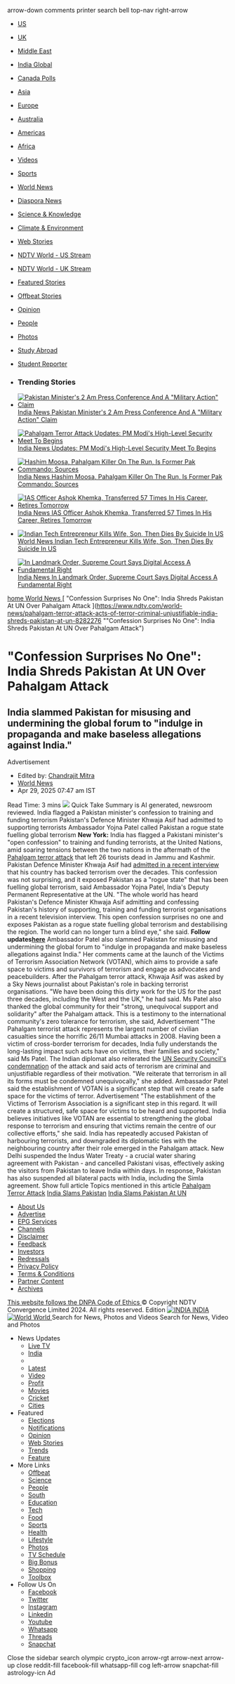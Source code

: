 arrow-down comments printer search bell top-nav right-arrow
[ ](https://www.ndtv.com/world)
  * [US](https://www.ndtv.com/world/us)
  * [UK](https://www.ndtv.com/world/uk)
  * [Middle East](https://www.ndtv.com/world/middle-east)
  * [India Global](https://www.ndtv.com/india-global)
  * [Canada Polls](https://www.ndtv.com/world/elections)
  * [Asia](https://www.ndtv.com/world/asia)
  * [Europe](https://www.ndtv.com/world/europe)
  * [Australia](https://www.ndtv.com/world/australia)
  * [Americas](https://www.ndtv.com/world/americas)
  * [Africa](https://www.ndtv.com/world/africa)
  * [Videos](https://www.ndtv.com/world/videos)
  * [Sports](https://sports.ndtv.com/)
  * [World News](https://www.ndtv.com/world-news)
  * [Diaspora News](https://www.ndtv.com/world/diaspora)
  * [Science & Knowledge](https://www.ndtv.com/science)
  * [Climate & Environment](https://www.ndtv.com/environment)
  * [Web Stories](https://www.ndtv.com/webstories)
  * [NDTV World - US Stream](https://www.ndtv.com/world/live-tv-ndtv24x7-usa)
  * [NDTV World - UK Stream](https://www.ndtv.com/world/live-tv-ndtv24x7-uk)
  * [Featured Stories](https://www.ndtv.com/feature)
  * [Offbeat Stories](https://www.ndtv.com/offbeat)
  * [Opinion](https://www.ndtv.com/opinion)
  * [People](https://www.ndtv.com/people)
  * [Photos](https://www.ndtv.com/photos)
  * [Study Abroad](https://www.ndtv.com/education/study-abroad)
  * [Student Reporter](https://www.ndtv.com/world/user-generated-content)


  * ### Trending Stories
  * [ ![Pakistan Minister's 2 Am Press Conference And A "Military Action" Claim](https://c.ndtvimg.com/2025-04/v59t2m3_attaullah-tarar_625x300_30_April_25.jpg?downsize=160:120) India News Pakistan Minister's 2 Am Press Conference And A "Military Action" Claim ](https://www.ndtv.com/india-news/india-intends-to-carry-out-military-action-in-36-hours-pakistan-minister-8291289/amp/1?utm_source=www.ndtv.com&utm_medium=amp-page&utm_campaign=trendingstories)
  * [ ![Pahalgam Terror Attack Updates: PM Modi's High-Level Security Meet To Begins](https://c.ndtvimg.com/2025-04/he9lpp6k_tight-security-in-srinagar_625x300_27_April_25.jpg?downsize=160:120) India News Updates: PM Modi's High-Level Security Meet To Begins ](https://www.ndtv.com/india-news/pahalgam-terror-attack-updates-pak-opens-firing-across-border-pm-modi-to-chair-key-security-meet-today-8291577/amp/1?utm_source=www.ndtv.com&utm_medium=amp-page&utm_campaign=trendingstories)
  * [ ![Hashim Moosa, Pahalgam Killer On The Run, Is Former Pak Commando: Sources](https://c.ndtvimg.com/2025-04/4afho6g8_hashim-musa_625x300_30_April_25.jpg?downsize=160:120) India News Hashim Moosa, Pahalgam Killer On The Run, Is Former Pak Commando: Sources ](https://www.ndtv.com/india-news/pahalgam-terror-attack-hashim-moosa-hashim-moosa-pahalgam-killer-on-the-run-is-former-pak-commando-sources-8292119/amp/1?utm_source=www.ndtv.com&utm_medium=amp-page&utm_campaign=trendingstories)
  * [ ![IAS Officer Ashok Khemka, Transferred 57 Times In His Career, Retires Tomorrow](https://i.ndtvimg.com/i/2015-04/ashok-khemka-650_650x400_51427907802.jpg?downsize=160:120) India News IAS Officer Ashok Khemka, Transferred 57 Times In His Career, Retires Tomorrow ](https://www.ndtv.com/india-news/ias-officer-ashok-khemka-transferred-57-times-in-his-career-retires-tomorrow-8287264/amp/1?utm_source=www.ndtv.com&utm_medium=amp-page&utm_campaign=trendingstories)
  * [ ![Indian Tech Entrepreneur Kills Wife, Son, Then Dies By Suicide In US](https://c.ndtvimg.com/2025-04/6o6thqr4_man-us-dies-_625x300_29_April_25.jpg?downsize=160:120) World News Indian Tech Entrepreneur Kills Wife, Son, Then Dies By Suicide In US ](https://www.ndtv.com/world-news/indian-tech-entrepreneur-kills-wife-son-then-dies-by-suicide-in-us-8287659/amp/1?utm_source=www.ndtv.com&utm_medium=amp-page&utm_campaign=trendingstories)
  * [ ![In Landmark Order, Supreme Court Says Digital Access A Fundamental Right](https://c.ndtvimg.com/2025-04/k5v8s3uo_supreme-court-_625x300_28_April_25.jpg?downsize=160:120) India News In Landmark Order, Supreme Court Says Digital Access A Fundamental Right ](https://www.ndtv.com/india-news/in-landmark-order-supreme-court-says-digital-access-a-fundamental-right-8292719/amp/1?utm_source=www.ndtv.com&utm_medium=amp-page&utm_campaign=trendingstories)


[ home ](https://www.ndtv.com/world "NDTV") [ World News ](https://www.ndtv.com/world-news "World News") [ "Confession Surprises No One": India Shreds Pakistan At UN Over Pahalgam Attack ](https://www.ndtv.com/world-news/pahalgam-terror-attack-acts-of-terror-criminal-unjustifiable-india-shreds-pakistan-at-un-8282276 ""Confession Surprises No One": India Shreds Pakistan At UN Over Pahalgam Attack")
# "Confession Surprises No One": India Shreds Pakistan At UN Over Pahalgam Attack
##  India slammed Pakistan for misusing and undermining the global forum to "indulge in propaganda and make baseless allegations against India." 
Advertisement
  * Edited by:  [Chandrajit Mitra](https://www.ndtv.com/authors/chandrajit-mitra-5617)
  * [World News](https://www.ndtv.com/world-news)
  * Apr 29, 2025 07:47 am IST 


Read Time: 3 mins
![](https://c.ndtvimg.com/2025-04/ti5fmgv4_pahalgam-at-un_625x300_29_April_25.jpg?im=FeatureCrop,algorithm=dnn,width=1200,height=738)
Quick Take
Summary is AI generated, newsroom reviewed. 
India flagged a Pakistan minister's confession to training and funding terrorism
Pakistan's Defence Minister Khwaja Asif had admitted to supporting terrorists
Ambassador Yojna Patel called Pakistan a rogue state fuelling global terrorism
**New York:**
India has flagged a Pakistani minister's "open confession" to training and funding terrorists, at the United Nations, amid soaring tensions between the two nations in the aftermath of the [Pahalgam terror attack](https://www.ndtv.com/topic/pahalgam-terror-attack) that left 26 tourists dead in Jammu and Kashmir.
Pakistan Defence Minister Khwaja Asif had [admitted in a recent interview](https://www.ndtv.com/world-news/doing-dirty-work-for-us-west-pakistan-minister-khwaja-m-asif-admits-funding-terrorism-pahalgam-terror-attack-8252859) that his country has backed terrorism over the decades. This confession was not surprising, and it exposed Pakistan as a "rogue state" that has been fuelling global terrorism, said Ambassador Yojna Patel, India's Deputy Permanent Representative at the UN.
"The whole world has heard Pakistan's Defence Minister Khwaja Asif admitting and confessing Pakistan's history of supporting, training and funding terrorist organisations in a recent television interview. This open confession surprises no one and exposes Pakistan as a rogue state fuelling global terrorism and destabilising the region. The world can no longer turn a blind eye," she said.
**Follow updates[here](https://www.ndtv.com/india-news/pahalgam-terror-attack-live-updates-pak-violates-ceasefire-again-tourism-returns-to-j-k-8273698)**
Ambassador Patel also slammed Pakistan for misusing and undermining the global forum to "indulge in propaganda and make baseless allegations against India."
Her comments came at the launch of the Victims of Terrorism Association Network (VOTAN), which aims to provide a safe space to victims and survivors of terrorism and engage as advocates and peacebuilders.
After the Pahalgam terror attack, Khwaja Asif was asked by a Sky News journalist about Pakistan's role in backing terrorist organisations. "We have been doing this dirty work for the US for the past three decades, including the West and the UK," he had said.
Ms Patel also thanked the global community for their "strong, unequivocal support and solidarity" after the Pahalgam attack. This is a testimony to the international community's zero tolerance for terrorism, she said,
Advertisement
"The Pahalgam terrorist attack represents the largest number of civilian casualties since the horrific 26/11 Mumbai attacks in 2008. Having been a victim of cross-border terrorism for decades, India fully understands the long-lasting impact such acts have on victims, their families and society," said Ms Patel.
The Indian diplomat also reiterated the [UN Security Council's condemnation](https://www.ndtv.com/india-news/bring-perpetrators-to-justice-what-un-security-council-said-on-j-k-jammu-and-kashmir-pahalgam-terror-attack-8259503) of the attack and said acts of terrorism are criminal and unjustifiable regardless of their motivation. "We reiterate that terrorism in all its forms must be condemned unequivocally," she added.
Ambassador Patel said the establishment of VOTAN is a significant step that will create a safe space for the victims of terror.
Advertisement
"The establishment of the Victims of Terrorism Association is a significant step in this regard. It will create a structured, safe space for victims to be heard and supported. India believes initiatives like VOTAN are essential to strengthening the global response to terrorism and ensuring that victims remain the centre of our collective efforts," she said.
India has repeatedly accused Pakistan of harbouring terrorists, and downgraded its diplomatic ties with the neighbouring country after their role emerged in the Pahalgam attack. New Delhi suspended the Indus Water Treaty - a crucial water sharing agreement with Pakistan - and cancelled Pakistani visas, effectively asking the visitors from Pakistan to leave India within days.
In response, Pakistan has also suspended all bilateral pacts with India, including the Simla agreement.
Show full article 
Topics mentioned in this article 
[Pahalgam Terror Attack](https://www.ndtv.com/topic/pahalgam-terror-attack) [India Slams Pakistan](https://www.ndtv.com/topic/india-slams-pakistan) [India Slams Pakistan At UN](https://www.ndtv.com/topic/india-slams-pakistan-at-un)
  * [ About Us ](https://www.ndtv.com/convergence/ndtv/corporatepage/index.aspx)
  * [ Advertise ](https://www.ndtv.com/convergence/ndtv/advertise/ndtv_leaderboard.aspx)
  * [ EPG Services ](https://www.ndtv.com/sites/ureqa-epg-ott/)
  * [ Channels ](https://www.ndtv.com/convergence/ndtv/new/dth.aspx)
  * [ Disclaimer ](https://www.ndtv.com/convergence/ndtv/new/disclaimer.aspx)
  * [ Feedback ](https://www.ndtv.com/convergence/ndtv/new/feedback.aspx)
  * [ Investors ](https://www.ndtv.com/convergence/ndtv/corporatepage/investors.aspx)
  * [ Redressals ](https://www.ndtv.com/convergence/ndtv/new/Complaint.aspx)
  * [ Privacy Policy ](https://www.ndtv.com/convergence/ndtv/new/privacy_policy.aspx)
  * [ Terms & Conditions ](https://www.ndtv.com/convergence/ndtv/new/TermsAndConditions.aspx)
  * [ Partner Content ](https://www.ndtv.com/partner-content)
  * [ Archives ](https://archives.ndtv.com/)


[ This website follows the DNPA Code of Ethics ](https://www.ndtv.com/convergence/ndtv/new/codeofethics.aspx)
© Copyright NDTV Convergence Limited 2024. All rights reserved. 
[ ](https://www.ndtv.com/world)
Edition
[ ![INDIA](https://www.ndtv.com/estatic/static/images/india-flag-icon.svg) INDIA ](https://www.ndtv.com "NDTV") [ ![World](https://drop.ndtv.com/images/world-globeNew.svg) World ](https://www.ndtv.com/world "NDTV World")
Search for News, Photos and Videos Search for News, Video and Photos 
  * News Updates
    * [ Live TV ](https://www.ndtv.com/video/live/channel/ndtv24x7)
    * [ India ](https://www.ndtv.com/india)
    * [ ](https://www.ndtv.com/premium)
    * [ Latest ](https://www.ndtv.com/latest)
    * [ Video ](https://www.ndtv.com/video)
    * [ Profit ](https://www.ndtvprofit.com/)
    * [ Movies ](https://www.ndtv.com/entertainment)
    * [ Cricket ](https://sports.ndtv.com/cricket)
    * [ Cities ](https://www.ndtv.com/cities)
  * Featured
    * [ Elections ](https://www.ndtv.com/elections)
    * [ Notifications ](https://www.ndtv.com/notifications)
    * [ Opinion ](https://www.ndtv.com/opinion)
    * [ Web Stories ](https://www.ndtv.com/webstories)
    * [ Trends ](https://www.ndtv.com/trends)
    * [ Feature ](https://www.ndtv.com/feature)
  * More Links
    * [ Offbeat ](https://www.ndtv.com/offbeat)
    * [ Science ](https://www.ndtv.com/science)
    * [ People ](https://www.ndtv.com/people)
    * [ South ](https://www.ndtv.com/south)
    * [ Education ](https://www.ndtv.com/education)
    * [ Tech ](https://www.gadgets360.com)
    * [ Food ](https://food.ndtv.com)
    * [ Sports ](https://sports.ndtv.com)
    * [ Health ](https://doctor.ndtv.com/)
    * [ Lifestyle ](https://www.ndtv.com/lifestyle)
    * [ Photos ](https://www.ndtv.com/photos)
    * [ TV Schedule ](https://www.ndtv.com/tv-schedule)
    * [ Big Bonus ](https://www.ndtv.com/big-bonus)
    * [ Shopping ](https://www.ndtv.com/shopping)
    * [ Toolbox ](https://www.ndtv.com/tools)
  * Follow Us On
    * [ Facebook ](https://www.facebook.com/ndtv)
    * [ Twitter ](https://twitter.com/ndtv)
    * [ Instagram ](https://www.instagram.com/ndtv)
    * [ Linkedin ](https://in.linkedin.com/company/ndtv)
    * [ Youtube ](https://www.youtube.com/user/ndtv)
    * [ Whatsapp ](https://whatsapp.com/channel/0029Va4lixw7z4kcvZI9JM12)
    * [ Threads ](https://www.threads.net/@ndtv)
    * [ Snapchat ](https://story.snapchat.com/p/0ec7a62d-e215-4c0c-94f0-ac70d8355798)


Close the sidebar search olympic crypto_icon arrow-rgt arrow-next arrow-up close reddit-fill facebook-fill whatsapp-fill cog left-arrow snapchat-fill astrology-icn
Ad
